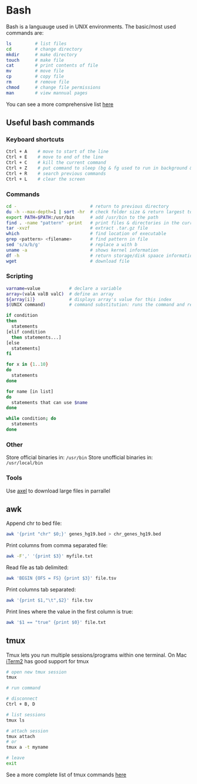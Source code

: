 # Bash

Bash is a languauge used in UNIX environments. The basic/most used commands are:

```bash
ls         # list files
cd         # change directory
mkdir      # make directory
touch      # make file
cat        # print contents of file
mv         # move file
cp         # copy file
rm         # remove file
chmod      # change file permissions
man        # view mannual pages
```

You can see a more comprehensive list [here](https://github.com/LeCoupa/awesome-cheatsheets/blob/master/languages/bash.sh)

## Useful bash commands

### Keyboard shortcuts

```bash
Ctrl + A    # move to start of the line
Ctrl + E    # move to end of the line
Ctrl + C    # kill the current command
Ctrl + Z    # put command to sleep (bg & fg used to run in background & foreground respectively)
Ctrl + R    # search previous commands
Ctrl + L    # clear the screen
```

### Commands

```bash
cd -                            # return to previous directory
du -h --max-depth=1 | sort -hr  # check folder size & return largest to smallest
export PATH=$PATH:/usr/bin      # add /usr/bin to the path
find . -name "pattern" -print   # print files & directories in the current directory that match pattern
tar -xvzf                       # extract .tar.gz file
which                           # find location of executable
grep <pattern> <filename>       # find pattern in file
sed 's/a/b/g'                   # replace a with b
uname -a                        # shows kernel information
df -h                           # return storage/disk spaace information
wget                            # download file
```


### Scripting

```bash
varname=value           # declare a variable
array=(valA valB valC)  # define an array
${array[i]}             # displays array's value for this index
$(UNIX command)         # command substitution: runs the command and returns standard output
```

```bash
if condition
then
  statements
[elif condition
  then statements...]
[else
  statements]
fi

for x in {1..10}
do
  statements
done

for name [in list]
do
  statements that can use $name
done

while condition; do
  statements
done
```

### Other 
Store official binaries in: `/usr/bin`
Store unofficial binaries in: `/usr/local/bin`


### Tools
Use [axel](https://github.com/axel-download-accelerator/axel) to download large files in parrallel

## awk

Append chr to bed file:
```bash
awk '{print "chr" $0;}' genes_hg19.bed > chr_genes_hg19.bed
```

Print columns from comma separated file:
```bash
awk -F',' '{print $3}' myfile.txt
```

Read file as tab delimited:
```bash
awk 'BEGIN {OFS = FS} {print $3}' file.tsv
```

Print columns tab separated:
```bash
awk '{print $1,"\t",$2}' file.tsv
```

Print lines where the value in the first column is true:
```bash
awk '$1 == "true" {print $0}' file.txt
```

## tmux
Tmux lets you run multiple sessions/programs within one terminal. On Mac [iTerm2](https://www.iterm2.com/) has good support for tmux

```bash
# open new tmux session
tmux

# run command

# disconnect 
Ctrl + B, D

# list sessions
tmux ls

# attach session
tmux attach
# or
tmux a -t myname

# leave
exit
```

See a more complete list of tmux commands [here](https://gist.github.com/MohamedAlaa/2961058)